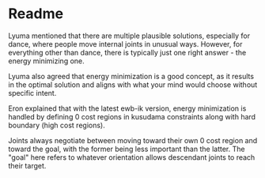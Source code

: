 # Readme

Lyuma mentioned that there are multiple plausible solutions, especially for dance, where people move internal joints in unusual ways. However, for everything other than dance, there is typically just one right answer - the energy minimizing one.

Lyuma also agreed that energy minimization is a good concept, as it results in the optimal solution and aligns with what your mind would choose without specific intent.

Eron explained that with the latest ewb-ik version, energy minimization is handled by defining 0 cost regions in kusudama constraints along with hard boundary (high cost regions).

Joints always negotiate between moving toward their own 0 cost region and toward the goal, with the former being less important than the latter. The "goal" here refers to whatever orientation allows descendant joints to reach their target.
